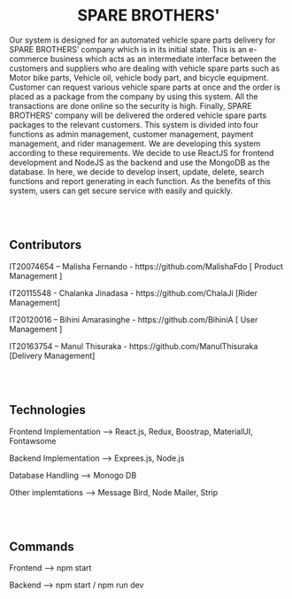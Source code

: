 <h1 align = "center"> <b> SPARE BROTHERS' </b> </h1> 
<p> Our system is designed for an automated vehicle spare parts delivery for SPARE BROTHERS’ company which is in its initial state. This is an e-commerce business which acts as an intermediate interface between the customers and suppliers who are dealing with vehicle spare parts such as Motor bike parts, Vehicle oil, vehicle body part, and bicycle equipment. Customer can request various vehicle spare parts at once and the order is placed as a package from the company by using this system. All the transactions are done online so the security is high. Finally, SPARE BROTHERS’ company will be delivered the ordered vehicle spare parts packages to the relevant customers. This system is divided into four functions as admin management, customer management, payment management, and rider management. We are developing this system according to these requirements. We decide to use ReactJS for frontend development and NodeJS as the backend and use the MongoDB as the database. In here, we decide to develop insert, update, delete, search functions and report generating in each function. As the benefits of this system, users can get secure service with easily and quickly.</p> 
</br></br>
<b> <h2>  Contributors </b> </h2> 
  <p> IT20074654 – Malisha Fernando - https://github.com/MalishaFdo [ Product Management ] </p>
  <p> IT20115548 - Chalanka Jinadasa - https://github.com/ChalaJi  [Rider Management] </p>
  <p> IT20120016 – Bihini Amarasinghe - https://github.com/BihiniA  [ User Management ] </p>
  <p> IT20163754 – Manul Thisuraka - https://github.com/ManulThisuraka [Delivery Management] </p>
</br></br>
<b> <h2>  Technologies </b> </h2>   
   <p> Frontend Implementation --> React.js, Redux, Boostrap, MaterialUI, Fontawsome </p>
   <p> Backend Implementation --> Exprees.js, Node.js </p>
   <p> Database Handling --> Monogo DB </p> 
   <p> Other implemtations --> Message Bird, Node Mailer, Strip </p>
</br></br>
<b> <h2>  Commands </b> </h2>   
   <p> Frontend --> npm start  </p>
   <p> Backend --> npm start / npm run dev </p>
